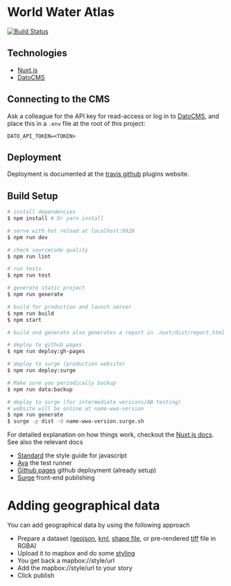 # World Water Atlas

<!-- Show build status -->
[![Build Status](https://travis-ci.org/Deltares/wwa.svg?branch=master)](https://travis-ci.org/Deltares/wwa)

## Technologies
* [Nuxt.js](https://nuxtjs.org/guide)
* [DatoCMS](https://docs.datocms.com)

## Connecting to the CMS

Ask a colleague for the API key for read-access or log in to [DatoCMS](https://worldwateratlas.admin.datocms.com/admin/access_tokens), and place this in a `.env` file at the root of this project:
```
DATO_API_TOKEN=<TOKEN>
```

## Deployment

Deployment is documented at the [travis github](https://docs.travis-ci.com/user/deployment/pages/) plugins website.

## Build Setup

``` bash
# install dependencies
$ npm install # Or yarn install

# serve with hot reload at localhost:9920
$ npm run dev

# check sourcecode quality
$ npm run lint

# run tests
$ npm run test

# generate static project
$ npm run generate

# build for production and launch server
$ npm run build
$ npm start

# build and generate also generates a report in .nuxt/dist/report.html

# deploy to github pages
$ npm run deploy:gh-pages

# deploy to surge (production website)
$ npm run deploy:surge

# Make sure you periodically backup
$ npm run data:backup

# deploy to surge (for intermediate versions/AB testing)
# website will be online at name-wwa-version
$ npm run generate
$ surge -p dist -d name-wwa-version.surge.sh

```

For detailed explanation on how things work, checkout the [Nuxt.js docs](https://github.com/nuxt/nuxt.js).
See also the relevant docs
- [Standard](https://standardjs.com/) the style guide for javascript
- [Ava](https://github.com/avajs/ava) the test runner
- [Github pages](https://help.github.com/articles/configuring-a-publishing-source-for-github-pages/) github deployment (already setup)
- [Surge](http://surge.sh/) front-end publishing

# Adding geographical data
You can add geographical data by using the following approach

- Prepare a dataset ([geojson](https://tools.ietf.org/html/rfc7946), [kml](https://developers.google.com/kml/documentation/kmlreference), [shape file](http://www.gdal.org/drv_shapefile.html), or pre-rendered [tiff](http://www.gdal.org/frmt_gtiff.html) file in RGBA)
- Upload it to mapbox and do some [styling](https://mapbox.com/studio/styles/)
- You get back a mapbox://style/url
- Add the mapbox://style/url to your story
- Click publish

